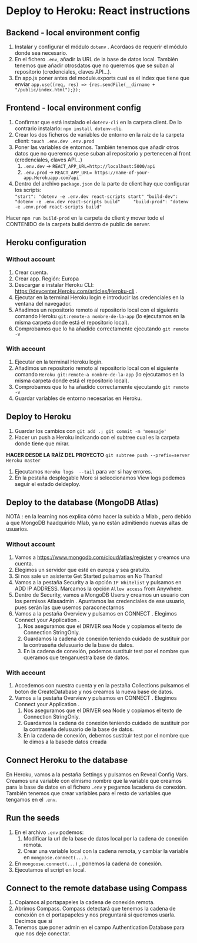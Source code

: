 # Deploy to Heroku: React instructions

## Backend - local environment config
1. Instalar y configurar el módulo `dotenv` . Acordaos de requerir el módulo donde sea necesario.
2. En el fichero `.env`, añadir la URL de la base de datos local. También tenemos que añadir otrosdatos que no queremos que se suban al repositorio (credenciales, claves API...).
3. En app.js poner antes del module.exports cual es el index que tiene que enviar  `app.use((req, res) => {res.sendFile(__dirname + "/public/index.html");});`

## Frontend - local environment config
1. Confirmar que está instalado el `dotenv-cli` en la carpeta client. De lo contrario instalarlo: `npm install dotenv-cli`.
2. Crear los dos ficheros de variables de entorno en la raíz de la carpeta client: `touch .env.dev .env.prod`
3. Poner las variables de entornos.  También tenemos que añadir otros datos que no queremos quese suban al repositorio y pertenecen al front (credenciales, claves API...)
    1. `.env.dev` -> `REACT_APP_URL=http://localhost:5000/api`
    2. `.env.prod` -> `REACT_APP_URL= https://name-of-your-app.Herokuapp.com/api`
4. Dentro del archivo `package.json` de la parte de client hay que configurar los scripts:     
`"start": "dotenv -e .env.dev react-scripts start"
"build-dev": "dotenv -e .env.dev react-scripts build"     "build-prod": "dotenv -e .env.prod react-scripts build"`

Hacer `npm run build-prod` en la carpeta de client y mover todo el  CONTENIDO de la carpeta build dentro de public de server.

## Heroku configuration

### Without account
1. Crear cuenta.
2. Crear app. Región:  Europa 
3. Descargar e instalar Heroku CLI: https://devcenter.Heroku.com/articles/Heroku-cli .
4. Ejecutar en la terminal Heroku login e introducir las credenciales en la ventana del navegador.
5. Añadimos un repositorio remoto al repositorio local con el siguiente comando Heroku `git:remote-a nombre-de-la-app` (lo ejecutamos en la misma carpeta donde está el repositorio local).
6. Comprobamos que lo ha añadido correctamente ejecutando `git remote -v`

### With account
1. Ejecutar en la terminal Heroku login.
2. Añadimos un repositorio remoto al repositorio local con el siguiente comando `Heroku git:remote-a nombre-de-la-app` (lo ejecutamos en la misma carpeta donde está el repositorio local).
3. Comprobamos que lo ha añadido correctamente ejecutando `git remote -v`
4. Guardar variables de entorno necesarias en Heroku.

## Deploy to Heroku
1. Guardar los cambios con `git add .; git commit -m 'mensaje'`
2. Hacer un push a Heroku indicando con el subtree cual es la carpeta donde tiene que mirar. 

**HACER DESDE LA RAÍZ DEL PROYECTO**
`git subtree push --prefix=server Heroku master`

1. Ejecutamos `Heroku logs  --tail` para ver si hay errores.
2. En la pestaña desplegable  More  si seleccionamos  View logs  podemos seguir el estado deldeploy.

## Deploy to the database (MongoDB Atlas)
NOTA : en la learning nos explica cómo hacer la subida a  Mlab , pero debido a que MongoDB haadquirido Mlab, ya no están admitiendo nuevas altas de usuarios.

### Without account
1. Vamos a https://www.mongodb.com/cloud/atlas/register  y creamos una cuenta.
2. Elegimos un servidor que esté en europa y sea gratuito.
3. Si nos sale un asistente  Get Started  pulsamos en  No Thanks!
4. Vamos a la pestaña Security a la opción  `IP Whitelist`  y pulsamos en  ADD IP ADDRESS. Marcamos la opción `Allow access` from Anywhere.
5. Dentro de  Security, vamos a  MongoDB Users  y creamos un usuario con los permisos  Atlasadmin . Apuntamos las credenciales de ese usuario, pues serán las que usemos paraconectarnos
6. Vamos a la pestaña  Overview  y pulsamos en  CONNECT . Elegimos  Connect your Application .
   1. Nos aseguramos que el  DRIVER  sea Node y copiamos el texto de  Connection StringOnly.
   2. Guardamos la cadena de conexión teniendo cuidado de sustituir por la contraseña delusuario de la base de datos.
   3. En la cadena de conexión, podemos sustituir  test  por el nombre que queramos que tenganuestra base de datos.

### With account
1. Accedemos con nuestra cuenta y en la pestaña  Collections  pulsamos el boton de  CreateDatabase  y nos creamos la nueva base de datos.
2. Vamos a la pestaña  Overview  y pulsamos en  CONNECT . Elegimos  Connect your Application .
   1. Nos aseguramos que el  DRIVER  sea Node y copiamos el texto de  Connection StringOnly.
   2. Guardamos la cadena de conexión teniendo cuidado de sustituir por la contraseña delusuario de la base de datos.
   3. En la cadena de conexión, debemos sustituir  test  por el nombre que le dimos a la basede datos creada

## Connect Heroku to the database
En Heroku, vamos a la pestaña Settings y pulsamos en  Reveal Config Vars. Creamos una variable con elmismo nombre que la variable que creamos para la base de datos en el fichero `.env`  y pegamos lacadena de conexión. También tenemos que crear variables para el resto de variables que tengamos en el `.env`.

## Run the seeds
1. En el archivo `.env` podemos:
   1. Modificar la url de la base de datos local por la cadena de conexión remota.
   2. Crear una variable local con la cadena remota, y cambiar la variable en `mongoose.connect(...)`.
2. En  `mongoose.connect(...)` , ponemos la cadena de conexión.
3. Ejecutamos el script en local.

## Connect to the remote database using Compass
1. Copiamos al portapapeles la cadena de conexión remota.
2. Abrimos Compass. Compass detectará que tenemos la cadena de conexión en el portapapeles y nos preguntará si queremos usarla. Decimos que sí
3. Tenemos que poner  admin en el campo  Authentication Database  para que nos deje conectar.